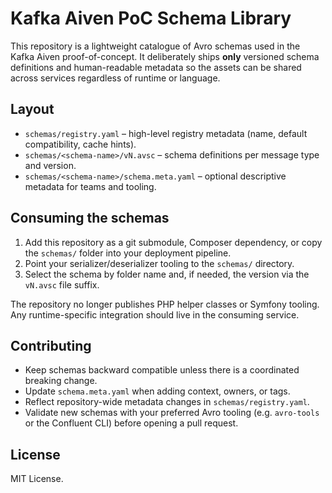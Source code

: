 # Kafka Aiven PoC Schema Library

This repository is a lightweight catalogue of Avro schemas used in the Kafka Aiven proof-of-concept. It deliberately ships **only** versioned schema definitions and human-readable metadata so the assets can be shared across services regardless of runtime or language.

## Layout

- `schemas/registry.yaml` – high-level registry metadata (name, default compatibility, cache hints).
- `schemas/<schema-name>/vN.avsc` – schema definitions per message type and version.
- `schemas/<schema-name>/schema.meta.yaml` – optional descriptive metadata for teams and tooling.

## Consuming the schemas

1. Add this repository as a git submodule, Composer dependency, or copy the `schemas/` folder into your deployment pipeline.
2. Point your serializer/deserializer tooling to the `schemas/` directory.
3. Select the schema by folder name and, if needed, the version via the `vN.avsc` file suffix.

The repository no longer publishes PHP helper classes or Symfony tooling. Any runtime-specific integration should live in the consuming service.

## Contributing

- Keep schemas backward compatible unless there is a coordinated breaking change.
- Update `schema.meta.yaml` when adding context, owners, or tags.
- Reflect repository-wide metadata changes in `schemas/registry.yaml`.
- Validate new schemas with your preferred Avro tooling (e.g. `avro-tools` or the Confluent CLI) before opening a pull request.

## License

MIT License.

